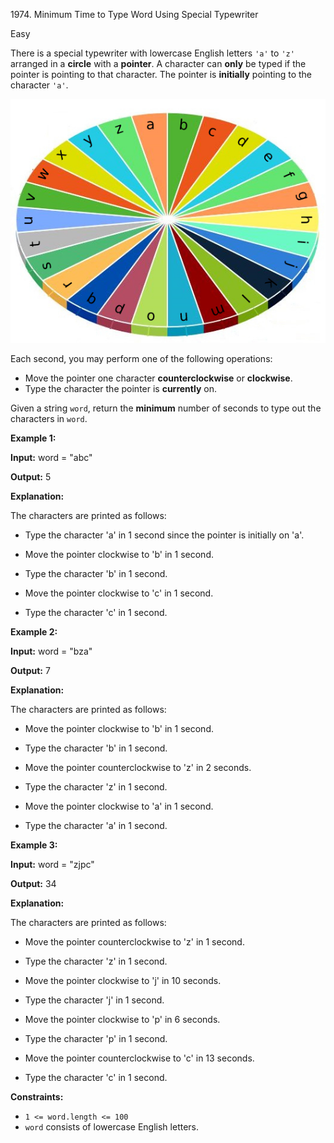 1974\. Minimum Time to Type Word Using Special Typewriter

Easy

There is a special typewriter with lowercase English letters `'a'` to `'z'` arranged in a **circle** with a **pointer**. A character can **only** be typed if the pointer is pointing to that character. The pointer is **initially** pointing to the character `'a'`.

![](chart.jpg)

Each second, you may perform one of the following operations:

*   Move the pointer one character **counterclockwise** or **clockwise**.
*   Type the character the pointer is **currently** on.

Given a string `word`, return the **minimum** number of seconds to type out the characters in `word`.

**Example 1:**

**Input:** word = "abc"

**Output:** 5

**Explanation:** 

The characters are printed as follows: 

- Type the character 'a' in 1 second since the pointer is initially on 'a'. 

- Move the pointer clockwise to 'b' in 1 second. 

- Type the character 'b' in 1 second. 

- Move the pointer clockwise to 'c' in 1 second. 

- Type the character 'c' in 1 second.

**Example 2:**

**Input:** word = "bza"

**Output:** 7

**Explanation:** 

The characters are printed as follows: 

- Move the pointer clockwise to 'b' in 1 second. 

- Type the character 'b' in 1 second. 

- Move the pointer counterclockwise to 'z' in 2 seconds. 

- Type the character 'z' in 1 second. 

- Move the pointer clockwise to 'a' in 1 second. 

- Type the character 'a' in 1 second.

**Example 3:**

**Input:** word = "zjpc"

**Output:** 34

**Explanation:** 

The characters are printed as follows: 

- Move the pointer counterclockwise to 'z' in 1 second. 

- Type the character 'z' in 1 second. 

- Move the pointer clockwise to 'j' in 10 seconds. 

- Type the character 'j' in 1 second. 

- Move the pointer clockwise to 'p' in 6 seconds. 

- Type the character 'p' in 1 second. 

- Move the pointer counterclockwise to 'c' in 13 seconds.

- Type the character 'c' in 1 second.

**Constraints:**

*   `1 <= word.length <= 100`
*   `word` consists of lowercase English letters.